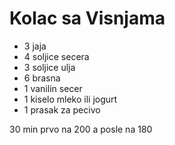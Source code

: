 # Kolac sa Visnjama

- 3 jaja
- 4 soljice secera
- 3 soljice ulja
- 6 brasna
- 1 vanilin secer
- 1 kiselo mleko ili jogurt
- 1 prasak za pecivo


30 min prvo na 200 a posle na 180
